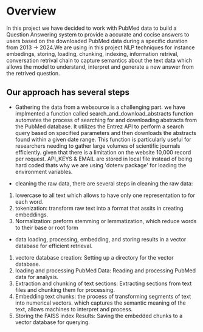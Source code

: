 
# Overview

In this project we have decided to work with PubMed data to build a Question Answering system to provide a accurate and cocise answers to users based on the downloaded PubMed data during a specific duration from 2013 -> 2024.We are using in this project NLP techniques for instance embedings, storing, loading, chunking, indexing, information retrival, conversation retrival chain to capture semantics about the text data which allows the model to understand, interpret and generate a new answer from the retrived question.

## Our approach has several steps

- Gathering the data from a websource is a challenging part. we have implmented a function called search_and_download_abstracts function automates the process of searching for and downloading abstracts from the PubMed database. It utilizes the Entrez API to perform a search query based on specified parameters and then downloads the abstracts found within a given date range. This function is particularly useful for researchers needing to gather large volumes of scientific journals efficiently. given that there is a limitation on the website 10,000 record per request. API_KEYS & EMAIL are stored in local file instead of being hard coded thats why we are using 'dotenv package' for loading the environment variables.

- cleaning the raw data, there are several steps in cleaning the raw data:

1. lowercase to all text which allows to have only one representation to for each word.
2. tokenization: transform raw text into a format that assits in creating embeddings.
3. Normalization: preform stemming or lemmatization, which reduce words to their base or root form

- data loading, processing, embedding, and storing results in a vector database for efficient retrieval.

1. vectore database creation: Setting up a directory for the vector database.
2. loading and processing PubMed Data: Reading and processing PubMed data for analysis.
3. Extraction and chunking of text sections: Extracting sections from text files and chunking them for processing.
4. Embedding text chunks: the process of transforming segments of text into numerical vectors. which captures the semantic meaning of the text, allows machines to interpret and process.
5. Storing the FAISS index Results: Saving the embedded chunks to a vector database for querying.
